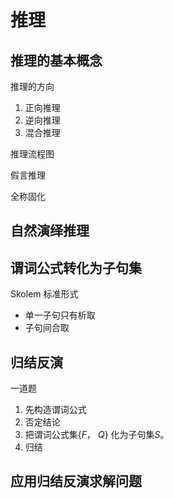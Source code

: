 # 推理

## 推理的基本概念

推理的方向

1. 正向推理
2. 逆向推理
3. 混合推理

推理流程图

假言推理

全称固化

## 自然演绎推理

## 谓词公式转化为子句集

Skolem 标准形式

- 单一子句只有析取
- 子句间合取



## 归结反演

一道题

1. 先构造谓词公式
2. 否定结论
2. 把谓词公式集{*F*， *Q*} 化为子句集*S*。
3. 归结

## 应用归结反演求解问题

